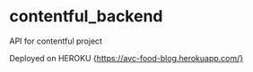 # contentful_backend
API for contentful project


Deployed on HEROKU {https://avc-food-blog.herokuapp.com/}
